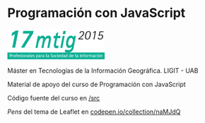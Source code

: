 Programación con JavaScript
===========================

![](./images/logomtig.png)

Máster en Tecnologías de la Información Geográfica. LIGIT - UAB

Material de apoyo del curso de Programación con JavaScript

Código fuente del curso en [/src](../../tree/gh-pages/src)

_Pens_ del tema de Leaflet en <a href="http://codepen.io/collection/naMJdQ" target="_blank" >codepen.io/collection/naMJdQ</a>

